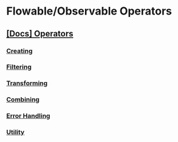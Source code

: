 
# Flowable/Observable Operators

## [[Docs] Operators](https://reactivex.io/documentation/operators.html)

### [Creating](./5_1-operators_creating.md)
### [Filtering](./5_2-operators_filtering.md)
### [Transforming](./5_3-operators_transforming.md)
### [Combining](./5_4-operators_combining.md)
### [Error Handling](./5_5-operators_error_handling.md)
### [Utility](./5_6-operators_utility.md)
